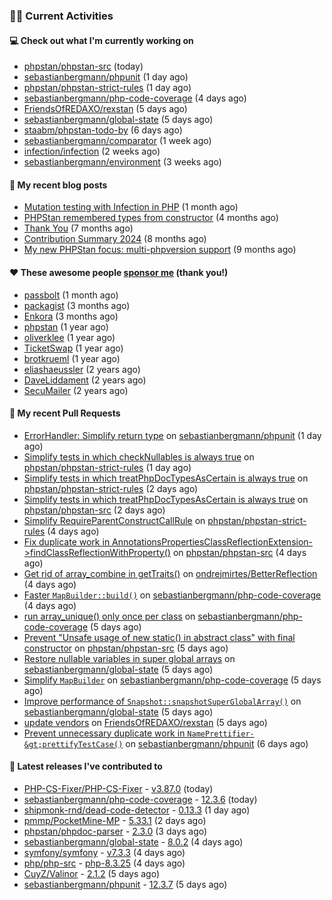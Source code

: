 ### 👨‍💻 Current Activities


#### 💻 Check out what I'm currently working on

- [phpstan/phpstan-src](https://github.com/phpstan/phpstan-src) (today)
- [sebastianbergmann/phpunit](https://github.com/sebastianbergmann/phpunit) (1 day ago)
- [phpstan/phpstan-strict-rules](https://github.com/phpstan/phpstan-strict-rules) (1 day ago)
- [sebastianbergmann/php-code-coverage](https://github.com/sebastianbergmann/php-code-coverage) (4 days ago)
- [FriendsOfREDAXO/rexstan](https://github.com/FriendsOfREDAXO/rexstan) (5 days ago)
- [sebastianbergmann/global-state](https://github.com/sebastianbergmann/global-state) (5 days ago)
- [staabm/phpstan-todo-by](https://github.com/staabm/phpstan-todo-by) (6 days ago)
- [sebastianbergmann/comparator](https://github.com/sebastianbergmann/comparator) (1 week ago)
- [infection/infection](https://github.com/infection/infection) (2 weeks ago)
- [sebastianbergmann/environment](https://github.com/sebastianbergmann/environment) (3 weeks ago)


#### 📜 My recent blog posts

- [Mutation testing with Infection in PHP](https://staabm.github.io/2025/08/01/infection-php-mutation-testing.html) (1 month ago)
- [PHPStan remembered types from constructor](https://staabm.github.io/2025/04/15/phpstan-remember-constructor-types.html) (4 months ago)
- [Thank You](https://staabm.github.io/2025/01/24/thank-you.html) (7 months ago)
- [Contribution Summary 2024](https://staabm.github.io/2024/12/11/contribution-summary-2024.html) (8 months ago)
- [My new PHPStan focus: multi-phpversion support](https://staabm.github.io/2024/11/28/phpstan-php-version-in-scope.html) (9 months ago)


#### ❤️ These awesome people [sponsor me](https://github.com/sponsors/staabm) (thank you!)

- [passbolt](https://github.com/passbolt) (1 month ago)
- [packagist](https://github.com/packagist) (3 months ago)
- [Enkora](https://github.com/Enkora) (3 months ago)
- [phpstan](https://github.com/phpstan) (1 year ago)
- [oliverklee](https://github.com/oliverklee) (1 year ago)
- [TicketSwap](https://github.com/TicketSwap) (1 year ago)
- [brotkrueml](https://github.com/brotkrueml) (1 year ago)
- [eliashaeussler](https://github.com/eliashaeussler) (2 years ago)
- [DaveLiddament](https://github.com/DaveLiddament) (2 years ago)
- [SecuMailer](https://github.com/SecuMailer) (2 years ago)


#### 🔨 My recent Pull Requests

- [ErrorHandler: Simplify return type](https://github.com/sebastianbergmann/phpunit/pull/6349) on [sebastianbergmann/phpunit](https://github.com/sebastianbergmann/phpunit) (1 day ago)
- [Simplify tests in which checkNullables is always true](https://github.com/phpstan/phpstan-strict-rules/pull/282) on [phpstan/phpstan-strict-rules](https://github.com/phpstan/phpstan-strict-rules) (1 day ago)
- [Simplify tests in which treatPhpDocTypesAsCertain is always true](https://github.com/phpstan/phpstan-strict-rules/pull/281) on [phpstan/phpstan-strict-rules](https://github.com/phpstan/phpstan-strict-rules) (2 days ago)
- [Simplify tests in which treatPhpDocTypesAsCertain is always true](https://github.com/phpstan/phpstan-src/pull/4274) on [phpstan/phpstan-src](https://github.com/phpstan/phpstan-src) (2 days ago)
- [Simplify RequireParentConstructCallRule](https://github.com/phpstan/phpstan-strict-rules/pull/280) on [phpstan/phpstan-strict-rules](https://github.com/phpstan/phpstan-strict-rules) (4 days ago)
- [Fix duplicate work in AnnotationsPropertiesClassReflectionExtension-&gt;findClassReflectionWithProperty()](https://github.com/phpstan/phpstan-src/pull/4268) on [phpstan/phpstan-src](https://github.com/phpstan/phpstan-src) (4 days ago)
- [Get rid of array_combine in getTraits()](https://github.com/ondrejmirtes/BetterReflection/pull/39) on [ondrejmirtes/BetterReflection](https://github.com/ondrejmirtes/BetterReflection) (4 days ago)
- [Faster `MapBuilder::build()`](https://github.com/sebastianbergmann/php-code-coverage/pull/1089) on [sebastianbergmann/php-code-coverage](https://github.com/sebastianbergmann/php-code-coverage) (4 days ago)
- [run array_unique() only once per class](https://github.com/sebastianbergmann/php-code-coverage/pull/1088) on [sebastianbergmann/php-code-coverage](https://github.com/sebastianbergmann/php-code-coverage) (5 days ago)
- [Prevent &#34;Unsafe usage of new static() in abstract class&#34; with final constructor](https://github.com/phpstan/phpstan-src/pull/4265) on [phpstan/phpstan-src](https://github.com/phpstan/phpstan-src) (5 days ago)
- [Restore nullable variables in super global arrays](https://github.com/sebastianbergmann/global-state/pull/39) on [sebastianbergmann/global-state](https://github.com/sebastianbergmann/global-state) (5 days ago)
- [Simplify `MapBuilder`](https://github.com/sebastianbergmann/php-code-coverage/pull/1086) on [sebastianbergmann/php-code-coverage](https://github.com/sebastianbergmann/php-code-coverage) (5 days ago)
- [Improve performance of `Snapshot::snapshotSuperGlobalArray()`](https://github.com/sebastianbergmann/global-state/pull/38) on [sebastianbergmann/global-state](https://github.com/sebastianbergmann/global-state) (5 days ago)
- [update vendors](https://github.com/FriendsOfREDAXO/rexstan/pull/913) on [FriendsOfREDAXO/rexstan](https://github.com/FriendsOfREDAXO/rexstan) (5 days ago)
- [Prevent unnecessary duplicate work in `NamePrettifier-&gt;prettifyTestCase()`](https://github.com/sebastianbergmann/phpunit/pull/6339) on [sebastianbergmann/phpunit](https://github.com/sebastianbergmann/phpunit) (6 days ago)


#### 🔭 Latest releases I've contributed to

- [PHP-CS-Fixer/PHP-CS-Fixer](https://github.com/PHP-CS-Fixer/PHP-CS-Fixer) - [v3.87.0](https://github.com/PHP-CS-Fixer/PHP-CS-Fixer/releases/tag/v3.87.0) (today)
- [sebastianbergmann/php-code-coverage](https://github.com/sebastianbergmann/php-code-coverage) - [12.3.6](https://github.com/sebastianbergmann/php-code-coverage/releases/tag/12.3.6) (today)
- [shipmonk-rnd/dead-code-detector](https://github.com/shipmonk-rnd/dead-code-detector) - [0.13.3](https://github.com/shipmonk-rnd/dead-code-detector/releases/tag/0.13.3) (1 day ago)
- [pmmp/PocketMine-MP](https://github.com/pmmp/PocketMine-MP) - [5.33.1](https://github.com/pmmp/PocketMine-MP/releases/tag/5.33.1) (2 days ago)
- [phpstan/phpdoc-parser](https://github.com/phpstan/phpdoc-parser) - [2.3.0](https://github.com/phpstan/phpdoc-parser/releases/tag/2.3.0) (3 days ago)
- [sebastianbergmann/global-state](https://github.com/sebastianbergmann/global-state) - [8.0.2](https://github.com/sebastianbergmann/global-state/releases/tag/8.0.2) (4 days ago)
- [symfony/symfony](https://github.com/symfony/symfony) - [v7.3.3](https://github.com/symfony/symfony/releases/tag/v7.3.3) (4 days ago)
- [php/php-src](https://github.com/php/php-src) - [php-8.3.25](https://github.com/php/php-src/releases/tag/php-8.3.25) (4 days ago)
- [CuyZ/Valinor](https://github.com/CuyZ/Valinor) - [2.1.2](https://github.com/CuyZ/Valinor/releases/tag/2.1.2) (5 days ago)
- [sebastianbergmann/phpunit](https://github.com/sebastianbergmann/phpunit) - [12.3.7](https://github.com/sebastianbergmann/phpunit/releases/tag/12.3.7) (5 days ago)
